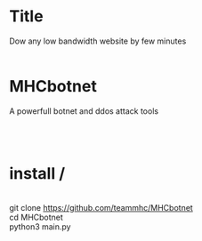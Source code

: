 # Title
Dow any low bandwidth website by few minutes<br><br>

# MHCbotnet
A powerfull botnet and ddos attack tools

<br><br>
# install /
<br>git clone https://github.com/teammhc/MHCbotnet
<br>cd MHCbotnet
<br>python3 main.py
